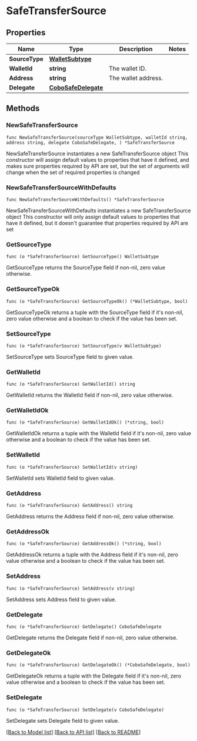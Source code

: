 # SafeTransferSource

## Properties

Name | Type | Description | Notes
------------ | ------------- | ------------- | -------------
**SourceType** | [**WalletSubtype**](WalletSubtype.md) |  | 
**WalletId** | **string** | The wallet ID. | 
**Address** | **string** | The wallet address. | 
**Delegate** | [**CoboSafeDelegate**](CoboSafeDelegate.md) |  | 

## Methods

### NewSafeTransferSource

`func NewSafeTransferSource(sourceType WalletSubtype, walletId string, address string, delegate CoboSafeDelegate, ) *SafeTransferSource`

NewSafeTransferSource instantiates a new SafeTransferSource object
This constructor will assign default values to properties that have it defined,
and makes sure properties required by API are set, but the set of arguments
will change when the set of required properties is changed

### NewSafeTransferSourceWithDefaults

`func NewSafeTransferSourceWithDefaults() *SafeTransferSource`

NewSafeTransferSourceWithDefaults instantiates a new SafeTransferSource object
This constructor will only assign default values to properties that have it defined,
but it doesn't guarantee that properties required by API are set

### GetSourceType

`func (o *SafeTransferSource) GetSourceType() WalletSubtype`

GetSourceType returns the SourceType field if non-nil, zero value otherwise.

### GetSourceTypeOk

`func (o *SafeTransferSource) GetSourceTypeOk() (*WalletSubtype, bool)`

GetSourceTypeOk returns a tuple with the SourceType field if it's non-nil, zero value otherwise
and a boolean to check if the value has been set.

### SetSourceType

`func (o *SafeTransferSource) SetSourceType(v WalletSubtype)`

SetSourceType sets SourceType field to given value.


### GetWalletId

`func (o *SafeTransferSource) GetWalletId() string`

GetWalletId returns the WalletId field if non-nil, zero value otherwise.

### GetWalletIdOk

`func (o *SafeTransferSource) GetWalletIdOk() (*string, bool)`

GetWalletIdOk returns a tuple with the WalletId field if it's non-nil, zero value otherwise
and a boolean to check if the value has been set.

### SetWalletId

`func (o *SafeTransferSource) SetWalletId(v string)`

SetWalletId sets WalletId field to given value.


### GetAddress

`func (o *SafeTransferSource) GetAddress() string`

GetAddress returns the Address field if non-nil, zero value otherwise.

### GetAddressOk

`func (o *SafeTransferSource) GetAddressOk() (*string, bool)`

GetAddressOk returns a tuple with the Address field if it's non-nil, zero value otherwise
and a boolean to check if the value has been set.

### SetAddress

`func (o *SafeTransferSource) SetAddress(v string)`

SetAddress sets Address field to given value.


### GetDelegate

`func (o *SafeTransferSource) GetDelegate() CoboSafeDelegate`

GetDelegate returns the Delegate field if non-nil, zero value otherwise.

### GetDelegateOk

`func (o *SafeTransferSource) GetDelegateOk() (*CoboSafeDelegate, bool)`

GetDelegateOk returns a tuple with the Delegate field if it's non-nil, zero value otherwise
and a boolean to check if the value has been set.

### SetDelegate

`func (o *SafeTransferSource) SetDelegate(v CoboSafeDelegate)`

SetDelegate sets Delegate field to given value.



[[Back to Model list]](../README.md#documentation-for-models) [[Back to API list]](../README.md#documentation-for-api-endpoints) [[Back to README]](../README.md)


